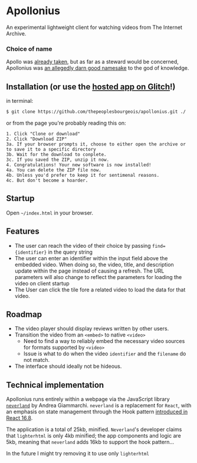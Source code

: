 # Apollonius

An experimental lightweight client for watching videos from The Internet Archive.

### Choice of name

Apollo was [already taken](https://www.apollographql.com/), but as far as a steward would be concerned,
Apollonius was [an allegedly darn good namesake](https://en.wikipedia.org/wiki/Apollonius_of_Tyana#Historical_facts) to the god of knowledge.

## Installation (or use the [hosted app on Glitch](https://thepeoplesbourgeois-apollonius.glitch.me/)!)

in terminal:
```bash
$ git clone https://github.com/thepeoplesbourgeois/apollonius.git ./
```

or from the page you're probably reading this on:

```
1. Click "Clone or download"
2. Click "Download ZIP"
3a. If your browser prompts it, choose to either open the archive or to save it to a specific directory
3b. Wait for the download to conplete.
3c. If you saved the ZIP, unzip it now.
4. Congratulations! Your new software is now installed!
4a. You can delete the ZIP file now.
4b. Unless you'd prefer to keep it for sentimenal reasons.
4c. But don't become a hoarder.
```

## Startup

Open `~/index.html` in your browser.

## Features

- The user can reach the video of their choice by passing `find={identifier}` in the query string
- The user can enter an identifier within the input field above the embedded video. When doing so,
  the video, title, and description update within the page instead of causing a refresh. The URL parameters will
  also change to reflect the parameters for loading the video on client startup
- The User can click the tile fore a related video to load the data for that video.

## Roadmap

- The video player should display reviews written by other users.
- Transition the video from an `<embed>` to native `<video>`
  - Need to find a way to reliably embed the necessary video sources for formats supported by `<video>`
  - Issue is what to do when the video `identifier` and the `filename` do not match.
- The interface should ideally not be hideous.

## Technical implementation

Apollonius runs entirely within a webpage via the JavaScript library [`neverland`](https://github.com/webreflection/neverland)
by Andrea Giammarchi. `neverland` is a replacement for `React`, with
an emphasis on state management through the Hook pattern [introduced in React 16.8](https://reactjs.org/docs/hooks-intro.html).

The application is a total of 25kb, minified. `Neverland`'s developer claims that `lighterhtml` is only 4kb minified; the app components and logic are 5kb, meaning that `neverland` adds 16kb to support the hook pattern...

In the future I might try removing it to use only `lighterhtml`
